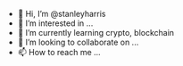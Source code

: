 - 👋 Hi, I’m @stanleyharris
- 👀 I’m interested in ...
- 🌱 I’m currently learning crypto, blockchain
- 💞️ I’m looking to collaborate on ...
- 📫 How to reach me ...

<!---
stanleyharris/stanleyharris is a ✨ special ✨ repository because its `README.md` (this file) appears on your GitHub profile.
You can click the Preview link to take a look at your changes.
--->
